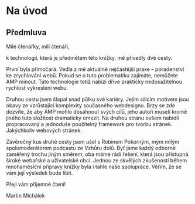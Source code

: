 # Na úvod

## Předmluva

Milé čtenářky, milí čtenáři,

k technologii, která je předmětem této knížky, mě přivedly dvě cesty.

První byla přímočará. Vedla z mé aktuálně nejčastější praxe – poradenství ke zrychlování webů. Pokud se o tuto problematiku zajímáte, nemůžete AMP minout. Tato technologie totiž nabízí dříve prakticky nedosažitelnou rychlost vykreslení webu.

Druhou cestu jsem šlapal snad půlku své kariéry. Jejím sílícím motivem jsou obavy ze vzrůstající komplexity současného webdesignu. Brzy se zde dozvíte, že aby AMP mohlo dosáhnout svých cílů, jeho autoři museli kromě jiného tuto složitost dramaticky omezit. Na druhou stranu ovšem nabídli propracovaný a jednoduše použitelný framework pro tvorbu stránek. Jakýchkoliv webových stránek.

Závěrečný kus druhé cesty jsem ušel s Robinem Pokorným, mým milým spolumoderátorem podcastu ze Vzhůru dolů. Byť jsme každý odborně zaměřený trochu jiným směrem, oba máme rádi řešení, která jsou přístupná široké webařské a uživatelské obci. Jednou ze skvělých zkušeností během mnohaměsíční přípravy knížky byla i tahle naše spolupráce. Věřím, že se vám její výsledek bude líbit.

Přeji vám příjemné čtení!

Martin Michálek

